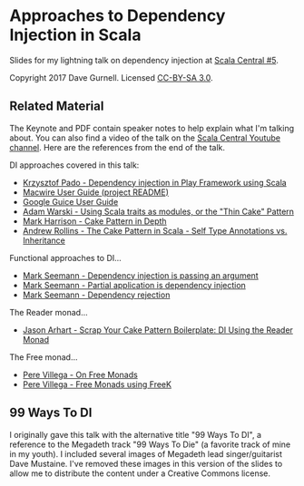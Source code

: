 # Approaches to Dependency Injection in Scala

Slides for my lightning talk on dependency injection at [Scala Central #5][scala-central].

Copyright 2017 Dave Gurnell. Licensed [CC-BY-SA 3.0][text-license].

## Related Material

The Keynote and PDF contain speaker notes to help explain what I'm talking about.
You can also find a video of the talk on the [Scala Central Youtube channel][youtube].
Here are the references from the end of the talk.

DI approaches covered in this talk:

- [Krzysztof Pado - Dependency injection in Play Framework using Scala](http://www.schibsted.pl/blog/dependency-injection-play-framework-scala)
- [Macwire User Guide (project README)](https://github.com/adamw/macwire)
- [Google Guice User Guide](https://github.com/google/guice/wiki/Motivation)
- [Adam Warski - Using Scala traits as modules, or the "Thin Cake" Pattern](http://www.warski.org/blog/2014/02/using-scala-traits-as-modules-or-the-thin-cake-pattern)
- [Mark Harrison - Cake Pattern in Depth](http://www.cakesolutions.net/teamblogs/2011/12/19/cake-pattern-in-depth)
- [Andrew Rollins - The Cake Pattern in Scala - Self Type Annotations vs. Inheritance](http://www.andrewrollins.com/2014/08/07/scala-cake-pattern-self-type-annotations-vs-inheritance)

Functional approaches to DI...

- [Mark Seemann - Dependency injection is passing an argument](http://blog.ploeh.dk/2017/01/27/dependency-injection-is-passing-an-argument)
- [Mark Seemann - Partial application is dependency injection](http://blog.ploeh.dk/2017/01/30/partial-application-is-dependency-injection)
- [Mark Seemann - Dependency rejection](http://blog.ploeh.dk/2017/02/02/dependency-rejection)

The Reader monad...

- [Jason Arhart - Scrap Your Cake Pattern Boilerplate: DI Using the Reader Monad](http://blog.originate.com/blog/2013/10/21/reader-monad-for-dependency-injection/)

The Free monad...

- [Pere Villega - On Free Monads](http://perevillega.com/understanding-free-monads)
- [Pere Villega - Free Monads using FreeK](http://perevillega.com/freek-and-free-monads)

## 99 Ways To DI

I originally gave this talk with the alternative title "99 Ways To DI",
a reference to the Megadeth track "99 Ways To Die"
(a favorite track of mine in my youth).
I included several images of Megadeth lead singer/guitarist Dave Mustaine.
I've removed these images in this version of the slides
to allow me to distribute the content under a Creative Commons license.

[scala-central]: http://linuxrecruit.co.uk/blog?title=Scala%20Central%20February%202017
[youtube]: https://www.youtube.com/watch?v=OJe0Dm3t5wQ
[text-license]: https://creativecommons.org/licenses/by-sa/3.0/
